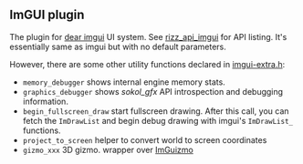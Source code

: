 ## ImGUI plugin

The plugin for [dear imgui](https://github.com/ocornut/imgui) UI system. 
See [rizz_api_imgui](https://github.com/septag/rizz/blob/1833c4c716e9eba0fd8f774414f4a619f12b3999/include/imgui/imgui.h#L871) for API listing. 
It's essentially same as imgui but with no default parameters.

However, there are some other utility functions declared in [imgui-extra.h](https://github.com/septag/rizz/blob/master/include/imgui/imgui-extra.h):

- `memory_debugger` shows internal engine memory stats.
- `graphics_debugger` shows *sokol_gfx* API introspection and debugging information.
- `begin_fullscreen_draw` start fullscreen drawing. After this call, you can fetch the `ImDrawList` and begin debug drawing with imgui's `ImDrawList_` functions.
- `project_to_screen` helper to convert world to screen coordinates
- `gizmo_xxx` 3D gizmo. wrapper over [ImGuizmo](https://github.com/CedricGuillemet/ImGuizmo)